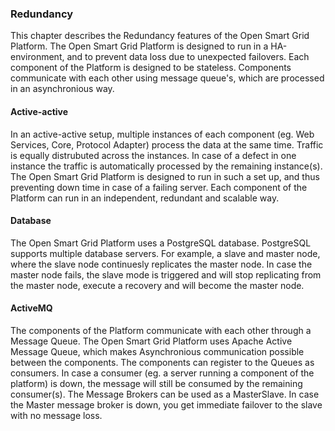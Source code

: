 ### Redundancy

This chapter describes the Redundancy features of the Open Smart Grid Platform. The Open Smart Grid Platform is designed to run in a HA-environment, and to prevent data loss due to unexpected failovers. Each component of the Platform is designed to be stateless. Components communicate with each other using message queue's, which are processed in an asynchronious way.

#### Active-active
In an active-active setup, multiple instances of each component (eg. Web Services, Core, Protocol Adapter) process the data at the same time. Traffic is equally distrubuted across the instances. In case of a defect in one instance the traffic is automatically processed by the remaining instance(s).
The Open Smart Grid Platform is designed to run in such a set up, and thus preventing down time in case of a failing server. Each component of the Platform can run in an independent, redundant and scalable way.

#### Database
The Open Smart Grid Platform uses a PostgreSQL database. PostgreSQL supports multiple database servers. For example, a slave and master node, where the slave node continuesly replicates the master node. In case the master node fails, the slave mode is triggered and will stop replicating from the master node, execute a recovery and will become the master node.

#### ActiveMQ
The components of the Platform communicate with each other through a Message Queue. The Open Smart Grid Platform uses Apache Active Message Queue, which makes Asynchronious communication possible between the components. The components can register to the Queues as consumers. In case a consumer (eg. a server running a component of the platform) is down, the message will still be consumed by the remaining consumer(s). The Message Brokers can be used as a MasterSlave. In case the Master message broker is down, you get immediate failover to the slave with no message loss.

